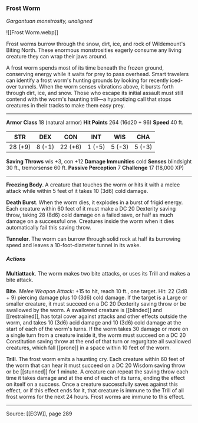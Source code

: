 ### Frost Worm
_Gargantuan monstrosity, unaligned_

![[Frost Worm.webp]]

Frost worms burrow through the snow, dirt, ice, and rock of Wildemount's Biting North. These enormous monstrosities eagerly consume any living creature they can wrap their jaws around.

A frost worm spends most of its time beneath the frozen ground, conserving energy while it waits for prey to pass overhead. Smart travelers can identify a frost worm's hunting grounds by looking for recently iced-over tunnels. When the worm senses vibrations above, it bursts forth through dirt, ice, and snow. Those who escape its initial assault must still contend with the worm's haunting trill—a hypnotizing call that stops creatures in their tracks to make them easy prey.




---

**Armor Class** 18 (natural armor)
**Hit Points** 264 (16d20 + 96)
**Speed** 40 ft.

| STR     | DEX     | CON     | INT     | WIS     | CHA     |
|---------|---------|---------|---------|---------|---------|
| 28 (+9) | 8 (-1) | 22 (+6) | 1 (-5) | 5 (-3) | 5 (-3) |

**Saving Throws** wis +3, con +12
**Damage Immunities** cold
**Senses** blindsight 30 ft., tremorsense 60 ft.
**Passive Perception** 7
**Challenge** 17 (18,000 XP)

---

**Freezing Body**. A creature that touches the worm or hits it with a melee attack while within 5 feet of it takes 10 (3d6) cold damage.

**Death Burst**. When the worm dies, it explodes in a burst of frigid energy. Each creature within 60 feet of it must make a DC 20 Dexterity saving throw, taking 28 (8d6) cold damage on a failed save, or half as much damage on a successful one. Creatures inside the worm when it dies automatically fail this saving throw.

**Tunneler**. The worm can burrow through solid rock at half its burrowing speed and leaves a 10-foot-diameter tunnel in its wake.

##### Actions
**Multiattack**. The worm makes two bite attacks, or uses its Trill and makes a bite attack.

**Bite**. _Melee Weapon Attack:_ +15 to hit, reach 10 ft., one target. Hit: 22 (3d8 + 9) piercing damage plus 10 (3d6) cold damage. If the target is a Large or smaller creature, it must succeed on a DC 20 Dexterity saving throw or be swallowed by the worm. A swallowed creature is [[blinded]] and [[restrained]], has total cover against attacks and other effects outside the worm, and takes 10 (3d6) acid damage and 10 (3d6) cold damage at the start of each of the worm's turns. If the worm takes 30 damage or more on a single turn from a creature inside it, the worm must succeed on a DC 20 Constitution saving throw at the end of that turn or regurgitate all swallowed creatures, which fall [[prone]] in a space within 10 feet of the worm.

**Trill**. The frost worm emits a haunting cry. Each creature within 60 feet of the worm that can hear it must succeed on a DC 20 Wisdom saving throw or be [[stunned]] for 1 minute. A creature can repeat the saving throw each time it takes damage and at the end of each of its turns, ending the effect on itself on a success. Once a creature successfully saves against this effect, or if this effect ends for it, that creature is immune to the Trill of all frost worms for the next 24 hours. Frost worms are immune to this effect.


---

Source: [[EGW]], page 289